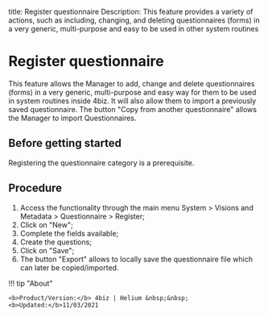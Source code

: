 title: Register questionnaire
Description: This feature provides a variety of actions, such as including, changing, and deleting questionnaires (forms) in a very generic, multi-purpose and easy to be used in other system routines 

# Register questionnaire

This feature allows the Manager to add, change and delete questionnaires (forms) in a very generic, multi-purpose and easy way for them to be used in system routines inside 4biz. It will also allow them to import a previously saved questionnaire. The button "Copy from another questionnaire" allows the Manager to import Questionnaires.


## Before getting started

Registering the questionnaire category is a prerequisite.

## Procedure

1.	Access the functionality through the main menu System > Visions and Metadata > Questionnaire > Register;
2.	Click on "New";
3.	Complete the fields available;
4.	Create the questions;
5.	Click on "Save";
6.	The button "Export" allows to locally save the questionnaire file which can later be copied/imported.


!!! tip "About"

    <b>Product/Version:</b> 4biz | Helium &nbsp;&nbsp;
    <b>Updated:</b>11/03/2021

